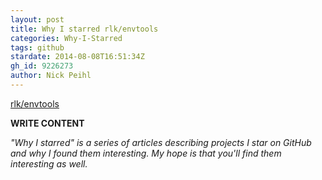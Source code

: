 ```yaml
---
layout: post
title: Why I starred rlk/envtools
categories: Why-I-Starred
tags: github
stardate: 2014-08-08T16:51:34Z
gh_id: 9226273
author: Nick Peihl
---
```


[rlk/envtools](https://github.com/rlk/envtools)

**WRITE CONTENT**

*"Why I starred" is a series of articles describing projects I star on GitHub and why I found them interesting. My hope is that you'll find them interesting as well.*

